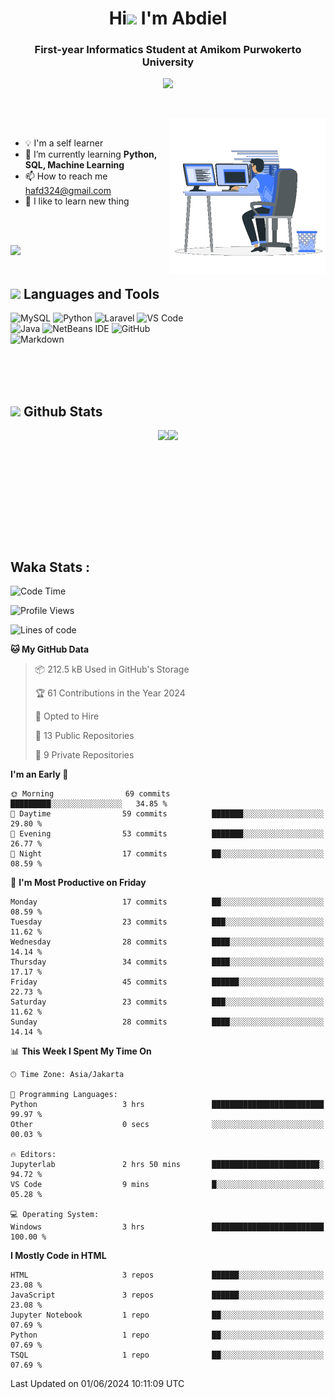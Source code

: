 
<h1 align="center"><b>Hi<img src="https://media.giphy.com/media/hvRJCLFzcasrR4ia7z/giphy.gif" width="35"> I'm Abdiel </b></h1>

<h3 align="center"> First-year Informatics Student at Amikom Purwokerto University </h3>

<div align='center'>
	
![](https://komarev.com/ghpvc/?username=dlzcods&style=for-the-badge)
	
</div>
<br>

<picture> <img align="right" src="https://github.com/0xAbdulKhalid/0xAbdulKhalid/raw/main/assets/mdImages/Right_Side.gif" width = 250px></picture>

<br>

- 💡 I'm a self learner
- 🌱 I’m currently learning **Python, SQL, Machine Learning**
- 📫 How to reach me [hafd324@gmail.com](mailto:hafd324d@gmail.com)
- 📃 I like to learn new thing

<br><br>

<img src="https://user-images.githubusercontent.com/73097560/115834477-dbab4500-a447-11eb-908a-139a6edaec5c.gif"><br><br>

## <img src="https://media2.giphy.com/media/QssGEmpkyEOhBCb7e1/giphy.gif?cid=ecf05e47a0n3gi1bfqntqmob8g9aid1oyj2wr3ds3mg700bl&rid=giphy.gif" width ="25"><b> Languages and Tools</b>

![MySQL](https://img.shields.io/badge/MySQL-FFFFFF?style=for-the-badge&logo=mysql&logoColor=blue)
![Python](https://img.shields.io/badge/Python%20-FFFFFF.svg?style=for-the-badge&logo=python&logoColor=blue)
![Laravel](https://img.shields.io/badge/laravel-FFFFFF.svg?style=for-the-badge&logo=laravel&logoColor=blue)
![VS Code](https://img.shields.io/badge/VS%20Code-FFFFFF.svg?style=for-the-badge&logo=visual-studio-code&logoColor=blue)
<br>
![Java](https://img.shields.io/badge/Java-FFFFFF?style=for-the-badge&logo=openjdk&logoColor=blue)
![NetBeans IDE](https://img.shields.io/badge/NetBeans%20IDE-FFFFFF.svg?style=for-the-badge&logo=apache-netbeans-ide&logoColor=blue)
![GitHub](https://img.shields.io/badge/github-FFFFFF.svg?style=for-the-badge&logo=github&logoColor=blue)
<br>
![Markdown](https://img.shields.io/badge/markdown-FFFFFF.svg?style=for-the-badge&logo=markdown&logoColor=blue)

<br>
<br>
<br>


## <img src="https://media.giphy.com/media/iY8CRBdQXODJSCERIr/giphy.gif" width="35"><b> Github Stats </b>

<div  style="display: flex; flex-wrap: wrap; justify-content: center;">
   <img height="160em" src="https://github-readme-stats.vercel.app/api?username=dlzcods&show_icons=true&theme=default" />
   <img height="160em" src="https://github-readme-stats.vercel.app/api/top-langs/?username=dlzcods&layout=compact" />
</div>



<br>

## Waka Stats :

<!--START_SECTION:waka-->
![Code Time](http://img.shields.io/badge/Code%20Time-142%20hrs%207%20mins-blue)

![Profile Views](http://img.shields.io/badge/Profile%20Views-5-blue)

![Lines of code](https://img.shields.io/badge/From%20Hello%20World%20I%27ve%20Written-738.0%20thousand%20lines%20of%20code-blue)

**🐱 My GitHub Data** 

> 📦 212.5 kB Used in GitHub's Storage 
 > 
> 🏆 61 Contributions in the Year 2024
 > 
> 💼 Opted to Hire
 > 
> 📜 13 Public Repositories 
 > 
> 🔑 9 Private Repositories 
 > 
**I'm an Early 🐤** 

```text
🌞 Morning                69 commits          █████████░░░░░░░░░░░░░░░░   34.85 % 
🌆 Daytime                59 commits          ███████░░░░░░░░░░░░░░░░░░   29.80 % 
🌃 Evening                53 commits          ███████░░░░░░░░░░░░░░░░░░   26.77 % 
🌙 Night                  17 commits          ██░░░░░░░░░░░░░░░░░░░░░░░   08.59 % 
```
📅 **I'm Most Productive on Friday** 

```text
Monday                   17 commits          ██░░░░░░░░░░░░░░░░░░░░░░░   08.59 % 
Tuesday                  23 commits          ███░░░░░░░░░░░░░░░░░░░░░░   11.62 % 
Wednesday                28 commits          ████░░░░░░░░░░░░░░░░░░░░░   14.14 % 
Thursday                 34 commits          ████░░░░░░░░░░░░░░░░░░░░░   17.17 % 
Friday                   45 commits          ██████░░░░░░░░░░░░░░░░░░░   22.73 % 
Saturday                 23 commits          ███░░░░░░░░░░░░░░░░░░░░░░   11.62 % 
Sunday                   28 commits          ████░░░░░░░░░░░░░░░░░░░░░   14.14 % 
```


📊 **This Week I Spent My Time On** 

```text
🕑︎ Time Zone: Asia/Jakarta

💬 Programming Languages: 
Python                   3 hrs               █████████████████████████   99.97 % 
Other                    0 secs              ░░░░░░░░░░░░░░░░░░░░░░░░░   00.03 % 

🔥 Editors: 
Jupyterlab               2 hrs 50 mins       ████████████████████████░   94.72 % 
VS Code                  9 mins              █░░░░░░░░░░░░░░░░░░░░░░░░   05.28 % 

💻 Operating System: 
Windows                  3 hrs               █████████████████████████   100.00 % 
```

**I Mostly Code in HTML** 

```text
HTML                     3 repos             ██████░░░░░░░░░░░░░░░░░░░   23.08 % 
JavaScript               3 repos             ██████░░░░░░░░░░░░░░░░░░░   23.08 % 
Jupyter Notebook         1 repo              ██░░░░░░░░░░░░░░░░░░░░░░░   07.69 % 
Python                   1 repo              ██░░░░░░░░░░░░░░░░░░░░░░░   07.69 % 
TSQL                     1 repo              ██░░░░░░░░░░░░░░░░░░░░░░░   07.69 % 
```




 Last Updated on 01/06/2024 10:11:09 UTC
<!--END_SECTION:waka-->

<br>
<br>
